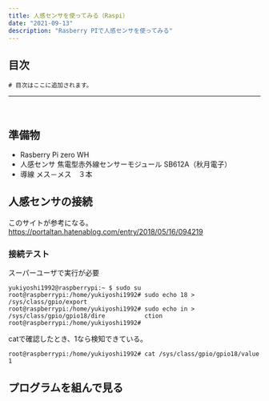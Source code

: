 ```yaml
---
title: 人感センサを使ってみる（Raspi）
date: "2021-09-13"
description: "Rasberry PIで人感センサを使ってみる"
---
```


## 目次

```toc
# 目次はここに追加されます。
```

***
<br>

## 準備物

- Rasberry Pi zero WH
- 人感センサ
  焦電型赤外線センサーモジュール SB612A（秋月電子）
- 導線
  メス－メス　３本

## 人感センサの接続

このサイトが参考になる。
https://portaltan.hatenablog.com/entry/2018/05/16/094219


### 接続テスト
スーパーユーザで実行が必要
```
yukiyoshi1992@raspberrypi:~ $ sudo su
root@raspberrypi:/home/yukiyoshi1992# sudo echo 18 > /sys/class/gpio/export
root@raspberrypi:/home/yukiyoshi1992# sudo echo in > /sys/class/gpio/gpio18/dire           ction
root@raspberrypi:/home/yukiyoshi1992#
```

catで確認したとき、1なら検知できている。
```
root@raspberrypi:/home/yukiyoshi1992# cat /sys/class/gpio/gpio18/value
1
```
## プログラムを組んで見る





